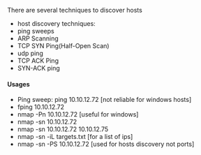 There are several techniques to discover hosts
- host discovery techniques:
- ping sweeps
- ARP Scanning
- TCP SYN Ping(Half-Open Scan)
- udp ping 
- TCP ACK Ping
- SYN-ACK ping
#### Usages
- Ping sweep: ping 10.10.12.72 [not reliable for windows hosts]
- fping 10.10.12.72
- nmap -Pn 10.10.12.72 [useful for windows]
- nmap -sn 10.10.12.72
- nmap -sn 10.10.12.72 10.10.12.75 
- nmap -sn -iL targets.txt [for a list of ips]
- nmap -sn -PS 10.10.12.72 [used for hosts discovery not ports]
